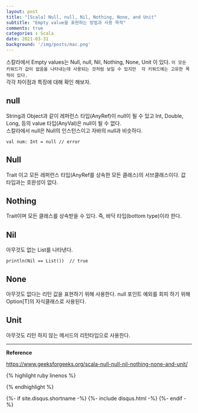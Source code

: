 ```yaml
---
layout: post
title: "[Scala] Null, null, Nil, Nothing, None, and Unit"
subtitle: "Empty value을 표현하는 방법과 사용 목적"    
comments: true
categories : Scala
date: 2021-03-31
background: '/img/posts/mac.png'
---
```


스칼라에서 Empty values는 Null, null, Nil, Nothing, None, Unit 이 있다. 
`이 모든 키워드가 값이 없음을 나타내는데 사용되는 것처럼 보일 수 있지만 
각 키워드에는 고유한 목적이 있다.`    
각각 차이점과 특징에 대해 확인 해보자.    

## null   

String과 Object과 같이 레퍼런스 타입(AnyRef)이 null이 될 수 있고 Int, Double, Long, 등의 
value 타입(AnyVal)은 null이 될 수 없다.    
스칼라에서 null은 Null의 인스턴스이고 자바의 null과 비슷하다.    

```
val num: Int = null // error 
```

## Null   

Trait 이고 모든 레퍼런스 타입(AnyRef를 상속한 모든 클래스)의 서브클래스이다. 값 타입과는 호완성이 없다.   


## Nothing   

Trait이며 모든 클래스를 상속받을 수 있다. 즉, 바닥 타입(bottom type)이라 한다.   

## Nil    

아무것도 없는 List를 나타낸다.    

```
println(Nil == List())  // true 
```

## None   

아무것도 없다는 리턴 값을 표현하기 위해 사용한다. null 포인트 예외를 회피 하기 
위해 Option[T]의 자식클래스로 사용된다.    

## Unit    

아무것도 리턴 하지 않는 메서드의 리턴타입으로 사용한다.

- - - 

**Reference**    

<https://www.geeksforgeeks.org/scala-null-null-nil-nothing-none-and-unit/>    

{% highlight ruby linenos %}

{% endhighlight %}


{%- if site.disqus.shortname -%}
    {%- include disqus.html -%}
{%- endif -%}

